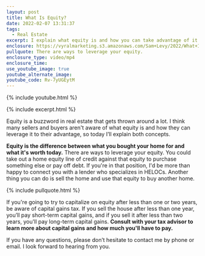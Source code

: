 ```yaml
---
layout: post
title: What Is Equity?
date: 2022-02-07 13:31:37
tags:
  - Real Estate
excerpt: I explain what equity is and how you can take advantage of it.
enclosure: https://vyralmarketing.s3.amazonaws.com/Sam+Levy/2022/What+Is+Equity_+(1).mp4
pullquote: There are ways to leverage your equity.
enclosure_type: video/mp4
enclosure_time:
use_youtube_image: true
youtube_alternate_image:
youtube_code: Rv-7yUGEytM
---
```

{% include youtube.html %}

{% include excerpt.html %}

Equity is a buzzword in real estate that gets thrown around a lot. I think many sellers and buyers aren't aware of what equity is and how they can leverage it to their advantage, so today I’ll explain both concepts.

**Equity is the difference between what you bought your home for and what it's worth today.** There are ways to leverage your equity. You could take out a home equity line of credit against that equity to purchase something else or pay off debt. If you're in that position, I'd be more than happy to connect you with a lender who specializes in HELOCs. Another thing you can do is sell the home and use that equity to buy another home.

{% include pullquote.html %}

If you're going to try to capitalize on equity after less than one or two years, be aware of capital gains tax. If you sell the house after less than one year, you’ll pay short-term capital gains, and if you sell it after less than two years, you'll pay long-term capital gains. **Consult with your tax advisor to learn more about capital gains and how much you'll have to pay.**

If you have any questions, please don’t hesitate to contact me by phone or email. I look forward to hearing from you.
